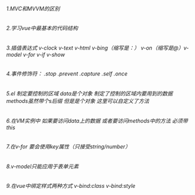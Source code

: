 ###### 1.MVC和MVVM的区别

###### 2.学习vue中最基本的代码结构

###### 3.插值表达式  v-clock   v-text  v-html  v-bing（缩写是：）  v-on（缩写是@）v-model   v-for   v-if   v-show

###### 4.事件修饰符： .stop  .prevent   .capture   .self   .once

###### 5.el  制定要控制的区域  data是个对象   制定了控制的区域内要用到的数据   methods虽然带个s后缀  但是是个对象   这里可以自定义了方法

###### 6.在VM实例中  如果要访问data上的数据  或者要访问methods中的方法   必须带this

###### 7.在v-for 要会使用key属性（只接受string/number）

###### 8.v-model只能应用于表单元素

###### 9.在vue中绑定样式两种方式  v-bind:class  v-bind:style


